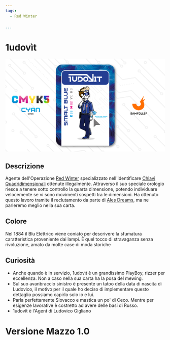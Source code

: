 ```yaml
---
tags:
  - Red Winter

...
```


# 1udovìt

![ludovit](../eg/C/ludovit.jpg)

## Descrizione

Agente dell'Operazione [Red Winter](../Magenta/alesdreams.md) specializzato nell'identificare [Chiavi Quadridimensionali](../Remix/tool.md) ottenute illegalmente. Attraverso il suo speciale orologio riesce a tenere sotto controllo la quarta dimensione, potendo individuare velocemente se vi sono movimenti sospetti tra le dimensioni. Ha ottenuto questo lavoro tramite il reclutamento da parte di [Ales Dreams](../Magenta/alesdreams.md), ma ne parleremo meglio nella sua carta.

## Colore

Nel 1884 il Blu Elettrico viene coniato per descrivere la sfumatura caratteristica proveniente dai lampi. È quel tocco di stravaganza senza rivoluzione, amato da molte case di moda storiche

## Curiosità

- Anche quando è in servizio, 1udovìt è un grandissimo PlayBoy, rizzer per eccellenza. Non a caso nella sua carta ha la posa del mewing.
- Sul suo avanbraccio sinistro è presente un tatoo della data di nascita di Ludovico, il motivo per il quale ho deciso di implementare questo dettaglio possiamo capirlo solo io e lui.
- Parla perfettamente Slovacco e mastica un po' di Ceco. Mentre per esigenze lavorative è costretto ad avere delle basi di Russo.
- 1udovìt è l'Agent di Ludovico Gigliano

# Versione Mazzo 1.0